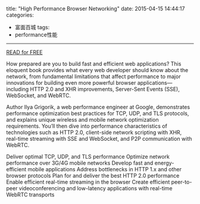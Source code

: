 title: "High Performance Browser Networking"
date: 2015-04-15 14:44:17
categories:
- 富面百城
tags:
- performance性能
---

[READ for FREE](http://chimera.labs.oreilly.com/books/1230000000545/index.html)

How prepared are you to build fast and efficient web applications? This eloquent book provides what every web developer should know about the network, from fundamental limitations that affect performance to major innovations for building even more powerful browser applications—including HTTP 2.0 and XHR improvements, Server-Sent Events (SSE), WebSocket, and WebRTC.

Author Ilya Grigorik, a web performance engineer at Google, demonstrates performance optimization best practices for TCP, UDP, and TLS protocols, and explains unique wireless and mobile network optimization requirements. You’ll then dive into performance characteristics of technologies such as HTTP 2.0, client-side network scripting with XHR, real-time streaming with SSE and WebSocket, and P2P communication with WebRTC.

Deliver optimal TCP, UDP, and TLS performance
Optimize network performance over 3G/4G mobile networks
Develop fast and energy-efficient mobile applications
Address bottlenecks in HTTP 1.x and other browser protocols
Plan for and deliver the best HTTP 2.0 performance
Enable efficient real-time streaming in the browser
Create efficient peer-to-peer videoconferencing and low-latency applications with real-time WebRTC transports
